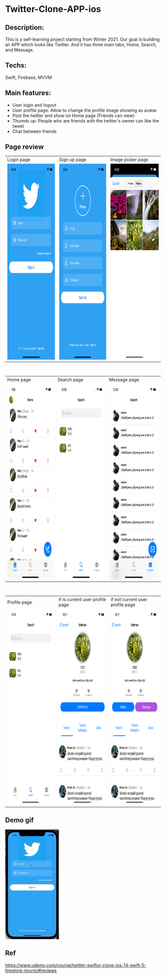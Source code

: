 # Twitter-Clone-APP-ios
## Description:
This is a self-learning project starting from Winter 2021. Our goal is building an APP which looks like Twitter. And it has three main tabs, Home, Search, and Message.  

## Techs:
Swift, Firebase, MVVM

## Main features:
* User login and logout
* User profile page: Allow to change the profile image showing as avatar
* Post the twitter and show on Home page (Friends can view)
* Thumds up: People who are friends with the twitter's owner can like the tweet
* Chat between friends

## Page review
<table>
  <tr>
    <td>Login page</td>
     <td>Sign up page</td>
     <td>Image picker page</td>
  </tr>
  <tr>
    <td><img src="https://github.com/ITworkonline/Twitter-Clone-APP-ios/blob/main/images/signin.png" width=292 height=632></td>
    <td><img src="https://github.com/ITworkonline/Twitter-Clone-APP-ios/blob/main/images/signup.png" width=292 height=632></td>
    <td><img src="https://github.com/ITworkonline/Twitter-Clone-APP-ios/blob/main/images/imagepicker.png" width=292 height=632></td>
  </tr>
 </table>
<br>
 <table>
  <tr>
    <td>Home page</td>
    <td>Search page</td>
    <td>Message page</td>
  </tr>
  <tr>
    <td><img src="https://github.com/ITworkonline/Twitter-Clone-APP-ios/blob/main/images/home.png" width=292 height=632></td>
    <td><img src="https://github.com/ITworkonline/Twitter-Clone-APP-ios/blob/main/images/search.png" width=292 height=632></td>
    <td><img src="https://github.com/ITworkonline/Twitter-Clone-APP-ios/blob/main/images/message.png" width=292 height=632></td>

  </tr>
 </table>
 
 <br>
<table>
  <tr>
    <td>Profile page</td>
     <td>if is current user profile page</td>
     <td>if not current user profile page</td>
  </tr>
  <tr>
    <td><img src="https://github.com/ITworkonline/Twitter-Clone-APP-ios/blob/main/images/profile.png" width=292 height=632></td>
    <td><img src="https://github.com/ITworkonline/Twitter-Clone-APP-ios/blob/main/images/currentuser.png" width=292 height=632></td>
    <td><img src="https://github.com/ITworkonline/Twitter-Clone-APP-ios/blob/main/images/ifnotcurrentuser.png" width=292 height=632></td>
  </tr>
 </table>
 

## Demo gif

![](https://github.com/ITworkonline/Twitter-Clone-APP-ios/blob/main/images/demo.gif)  

## Ref

https://www.udemy.com/course/twitter-swiftui-clone-ios-14-swift-5-firestore-mvvm/#reviews
